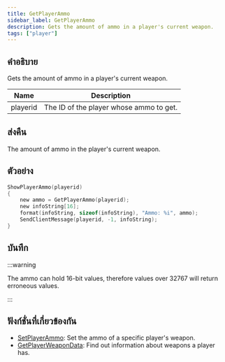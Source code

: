 ```yaml
---
title: GetPlayerAmmo
sidebar_label: GetPlayerAmmo
description: Gets the amount of ammo in a player's current weapon.
tags: ["player"]
---
```


## คำอธิบาย

Gets the amount of ammo in a player's current weapon.

| Name     | Description                             |
| -------- | --------------------------------------- |
| playerid | The ID of the player whose ammo to get. |

## ส่งคืน

The amount of ammo in the player's current weapon.

## ตัวอย่าง

```c
ShowPlayerAmmo(playerid)
{
    new ammo = GetPlayerAmmo(playerid);
    new infoString[16];
    format(infoString, sizeof(infoString), "Ammo: %i", ammo);
    SendClientMessage(playerid, -1, infoString);
}
```

## บันทึก

:::warning

The ammo can hold 16-bit values, therefore values over 32767 will return erroneous values.

:::

## ฟังก์ชั่นที่เกี่ยวข้องกัน

- [SetPlayerAmmo](SetPlayerAmmo): Set the ammo of a specific player's weapon.
- [GetPlayerWeaponData](GetPlayerWeaponData): Find out information about weapons a player has.
